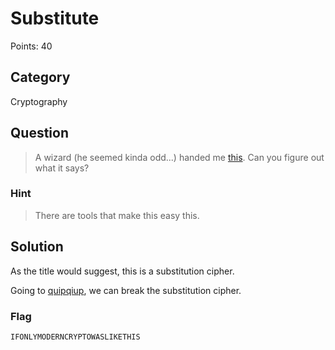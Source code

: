 # Substitute
Points: 40

## Category
Cryptography

## Question
>A wizard (he seemed kinda odd...) handed me [this](files/cipher.txt). Can you figure out what it says?

### Hint
>There are tools that make this easy this.

## Solution
As the title would suggest, this is a substitution cipher.

Going to [quipqiup](https://quipqiup.com/), we can break the substitution cipher.


### Flag
`IFONLYMODERNCRYPTOWASLIKETHIS`

